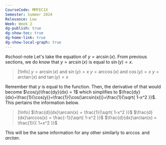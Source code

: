 ```yaml
---
CourseCode: MMFEC1X
Semester: Summer 2024
Relevance: Low
Week: Week 2
dg-publish: true
dg-show-toc: true
dg-home-link: true
dg-show-local-graph: true
---
```

#school-note 
Let's take the equation of $y=\arcsin(x)$.
From previous sections, we do know that $y=\arcsin(x)$ is equal to $\sin(y)=x$. 
> [!info]
>$y=\arcsin(x)$ and $\sin(y) = x$
>$y = \arccos(x)$ and $\cos(y) = x$
>$y=\arctan(x)$ and $\tan(y) = x$

Remember that $y$ is equal to the function.
Then, the derivative of that would become $\cos(y)\frac{dy}{dx} = 1$ which simplifies to $\frac{dy}{dx}=\frac{1}{\cos(y)}=\frac{1}{\cos(\arcsin(x))}=\frac{1}{\sqrt{ 1-x^2 }}$. This pertains the information below.
> [!info]
> $\frac{d}{dx}\arcsin(x) = \frac{1}{\sqrt{ 1-x^2 }}$
> $\frac{d}{dx}\arccos(x) = \frac{-1}{\sqrt{ 1-x^2 }}$
> $\frac{d}{dx}\arctan(x) = \frac{1}{{ 1+x^2 }}$

This will be the same information for any other similarly to $\arccos$ and $arctan$. 